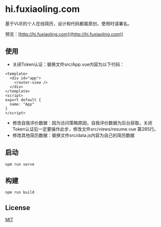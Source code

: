 # hi.fuxiaoling.com
基于VUE的个人在线简历，设计和代码都属原创，使用时请署名。

预览：[http://hi.fuxiaoling.com]((http://hi.fuxiaoling.com))

## 使用
- 关闭Token认证：替换文件src/App.vue内容为以下代码：
```
<template>
  <div id="app">
    <router-view />
  </div>
</template>
<script>
export default {
  name: "App"
}
</script>
```
- 修改自我评价数据：因为访问策略原因，自我评价数据为后台获取，关闭Token认证后一定要操作此步，修改文件src/views/resume.vue 第285行。
- 修改其他简历数据：替换文件src/data.js内容为自己的简历数据


## 启动
```
npm run serve
```

## 构建
```
npm run build
```

## License

[MIT](LICENSE)